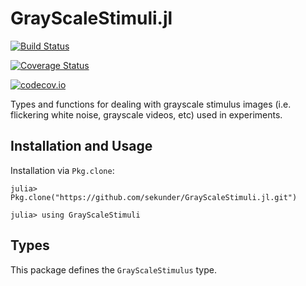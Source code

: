 # GrayScaleStimuli.jl

[![Build Status](https://travis-ci.org/sekunder/GrayScaleStimuli.jl.svg?branch=master)](https://travis-ci.org/sekunder/GrayScaleStimuli.jl)

[![Coverage Status](https://coveralls.io/repos/sekunder/GrayScaleStimuli.jl/badge.svg?branch=master&service=github)](https://coveralls.io/github/sekunder/GrayScaleStimuli.jl?branch=master)

[![codecov.io](http://codecov.io/github/sekunder/GrayScaleStimuli.jl/coverage.svg?branch=master)](http://codecov.io/github/sekunder/GrayScaleStimuli.jl?branch=master)

Types and functions for dealing with grayscale stimulus images (i.e. flickering white noise, grayscale videos, etc) used in experiments.

## Installation and Usage

Installation via `Pkg.clone`:

`julia> Pkg.clone("https://github.com/sekunder/GrayScaleStimuli.jl.git")`

`julia> using GrayScaleStimuli`

## Types

This package defines the `GrayScaleStimulus` type.

